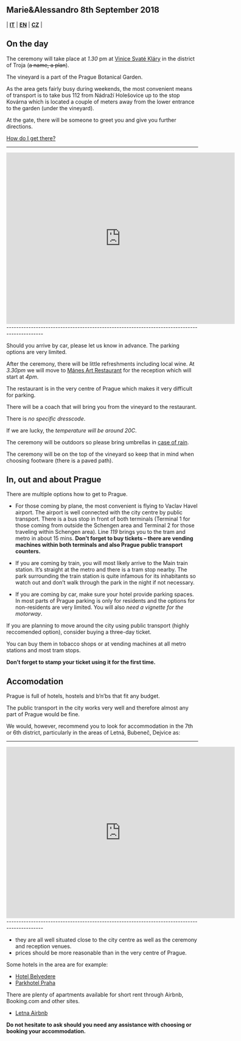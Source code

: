 ## Marie&Alessandro 8th September 2018

| __[IT](./IT.md)__ | __[EN](./README.md)__ | __[CZ](./CZ.md)__ |


## On the day

The ceremony will take place at *1.30* pm at [Vinice Svaté Kláry]((https://www.google.co.uk/maps/dir/''/Art+Restaurant+Manes,+Masarykovo+n%C3%A1b%C5%99.+250%2F1,+110+00+Nov%C3%A9+M%C4%9Bsto,+Czechia/@50.0774783,14.3440801,12z/data=!4m8!4m7!1m0!1m5!1m1!1s0x470b94f0d8a42af1:0x4a8eaf7412837170!2m2!1d14.4141197!2d50.0774994)) in the district of Troja (~~a name, a plan~~).

The vineyard is a part of the Prague Botanical Garden.

As the area gets fairly busy during weekends, the most convenient means of transport is to take bus 112 from Nádraží Holešovice up to the stop Kovárna which is located a couple of meters away from the lower entrance to the garden (under the vineyard).

At the gate, there will be someone to greet you and give you further directions.

[How do I get there?](https://www.google.co.uk/maps/dir/Socha%C5%99sk%C3%A1,+Prague+7,+Czechia/''/@50.1098184,14.4222751,15z/data=!3m1!4b1!4m14!4m13!1m5!1m1!1s0x470b94cff5c2fa19:0x75ad5bef496d213e!2m2!1d14.4244491!2d50.1016498!1m5!1m1!1s0x470bead5f076dc17:0xaf3497939c8ac2d6!2m2!1d14.4141638!2d50.1179876!3e3)

---------------------------------------------------------------------------------------------
<iframe src="https://www.google.com/maps/embed?pb=!1m27!1m12!1m3!1d20470.069720167798!2d14.413520329346687!3d50.10952308349112!2m3!1f0!2f0!3f0!3m2!1i1024!2i768!4f13.1!4m12!3e3!4m5!1s0x470b94cff5c2fa19%3A0x75ad5bef496d213e!2zU29jaGHFmXNrw6EsIFByYWd1ZSA3LCBDemVjaGlh!3m2!1d50.1016498!2d14.424449099999999!4m4!1s0x470bead5f076dc17%3A0xaf3497939c8ac2d6!3m2!1d50.1179876!2d14.414163799999999!5e0!3m2!1sen!2suk!4v1521392024330" width="600" height="450" frameborder="0" style="border:0" allowfullscreen></iframe>
---------------------------------------------------------------------------------------------

Should you arrive by car, please let us know in advance. The parking options are very limited.

After the ceremony, there will be little refreshments including local wine. At *3.30pm* we will move to [Mánes Art Restaurant](https://www.google.co.uk/maps/dir/''/Art+Restaurant+Manes,+Masarykovo+n%C3%A1b%C5%99.+250%2F1,+110+00+Nov%C3%A9+M%C4%9Bsto,+Czechia/@50.0774783,14.3440801,12z/data=!4m8!4m7!1m0!1m5!1m1!1s0x470b94f0d8a42af1:0x4a8eaf7412837170!2m2!1d14.4141197!2d50.0774994) for the reception which will start at *4pm*.

The restaurant is in the very centre of Prague which makes it very difficult for parking.

There will be a coach that will bring you from the vineyard to the restaurant.

There is *no specific dresscode*.

If we are lucky, the *temperature will be around 20C*.

The ceremony will be outdoors so please bring umbrellas in [case of rain](https://darksky.net/forecast/50.1175,14.4234/ca12/en).

The ceremony will be on the top of the vineyard so keep that in mind when choosing footware (there is a paved path).


## In, out and about Prague

There are multiple options how to get to Prague.

* For those coming by plane, the most convenient is flying to Vaclav Havel airport.
  The airport is well connected with the city centre by public transport.
  There is a bus stop in front of both terminals (Terminal 1 for those coming from outside the Schengen area and Terminal 2 for those traveling within Schengen area).
  Line *119* brings you to the tram and metro in about 15 mins.
  **Don’t forget to buy tickets – there are vending machines within both terminals and also Prague public transport counters.**

* If you are coming by train, you will most likely arrive to the Main train station.
  It’s straight at the metro and there is a tram stop nearby.
  The park surrounding the train station is quite infamous for its inhabitants so watch out and don’t walk through the park in the night if not necessary.

* If you are coming by car, make sure your hotel provide parking spaces.
  In most parts of Prague parking is only for residents and the options for non-residents are very limited.
  You will also *need a vignette for the motorway*.

If you are planning to move around the city using public transport (highly reccomended option), consider buying a three-day ticket.

You can buy them in tobacco shops or at vending machines at all metro stations and most tram stops.

**Don’t forget to stamp your ticket using it for the first time.**


## Accomodation

Prague is full of hotels, hostels and b’n’bs that fit any budget.

The public transport in the city works very well and therefore almost any part of Prague would be fine.

We would, however, recommend you to look for accommodation in the 7th or 6th district, particularly in the areas of Letná, Bubeneč, Dejvice as:

---------------------------------------------------------------------------------------------
<iframe src="https://www.google.com/maps/embed?pb=!1m16!1m12!1m3!1d10236.655554464125!2d14.400601245921434!3d50.1019393081132!2m3!1f0!2f0!3f0!3m2!1i1024!2i768!4f13.1!2m1!1sletna+bubenec+dejvice!5e0!3m2!1sen!2suk!4v1521392767372" width="600" height="450" frameborder="0" style="border:0" allowfullscreen></iframe>
---------------------------------------------------------------------------------------------

* they are all well situated close to the city centre as well as the ceremony and reception venues.
* prices should be more reasonable than in the very centre of Prague.


Some hotels in the area are for example:

* [Hotel Belvedere](https://www.hotelbelvedereprague.cz/en/)
* [Parkhotel Praha](https://www.tripadvisor.co.uk/Hotel_Review-g274707-d276653-Reviews-Parkhotel_Praha-Prague_Bohemia.html)


There are plenty of apartments available for short rent through Airbnb, Booking.com and other sites.

* [Letna Airbnb](https://www.airbnb.co.uk/s/Letn%C3%A1-Park--Prague-7--Czechia/homes?checkin=&checkout=&adults=2&children=0&infants=0&guests=2&source=mc_search_bar&refinement_paths%5B%5D=%2Fhomes&allow_override%5B%5D=&place_id=Eh5MZXRuw6EgUGFyaywgUHJhZ3VlIDcsIEN6ZWNoaWE&query=Letn%C3%A1%20Park%2C%20Prague%207%2C%20Czechia&s_tag=cDyjfgK4)

**Do not hesitate to ask should you need any assistance with choosing or booking your accommodation.**
